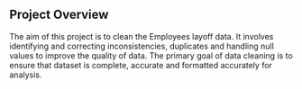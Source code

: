 ## Project Overview
The aim of this project is to clean the Employees layoff data. It involves identifying and correcting inconsistencies, duplicates and handling null values to improve the quality of data. The primary goal of data cleaning is to ensure that dataset is complete, accurate and formatted accurately for analysis. 
